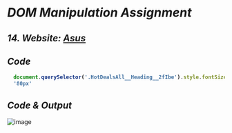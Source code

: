 # _DOM Manipulation Assignment_

## _14. Website: [Asus](https://www.asus.com/in/)_

## _Code_
<b>
  
```javascript
  document.querySelector('.HotDealsAll__Heading__2fIbe').style.fontSize="80px"
  '80px'
```
</b>

## _Code & Output_
![image](https://user-images.githubusercontent.com/91872149/193191106-45b3f5d5-6b5b-4c7d-80f5-4183f31fb2ff.png)
